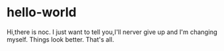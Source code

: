 # hello-world

Hi,there is noc.
I just want to tell you,I'll nerver give up and I'm changing myself.
Things look better.
That's all.

